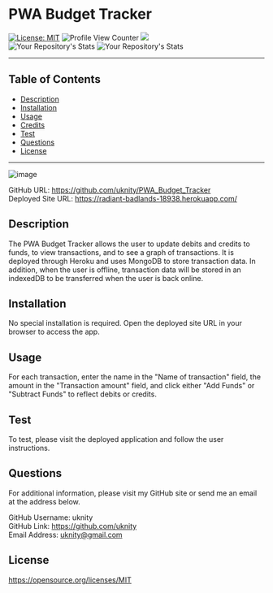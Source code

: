 # PWA Budget Tracker
  [![License: MIT](https://img.shields.io/badge/License-MIT-yellow.svg)](https://opensource.org/licenses/MIT) 
  ![Profile View Counter](https://komarev.com/ghpvc/?username=uknity) 
  ![](https://img.shields.io/badge/GitHub-uknity-181717?style=for-the-badge&logo=github)  
  ![Your Repository's Stats](https://github-readme-stats.vercel.app/api?username=uknity&show_icons=true) 
  ![Your Repository's Stats](https://github-readme-stats.vercel.app/api/top-langs/?username=uknity&theme=blue-green)    
  
_____________________________________________________  

## Table of Contents
  - [Description](#description)
  - [Installation](#installation)
  - [Usage](#usage)
  - [Credits](#credits)
  - [Test](#test)
  - [Questions](#questions)
  - [License](#license)
______________________________________________________

![image](https://user-images.githubusercontent.com/77338531/117758089-55d11d00-b1ef-11eb-8df0-c5634907b5d5.png)

GitHub URL: https://github.com/uknity/PWA_Budget_Tracker  
Deployed Site URL: https://radiant-badlands-18938.herokuapp.com/  
## Description

The PWA Budget Tracker allows the user to update debits and credits to funds, to view transactions, and to see a graph of transactions.  It is deployed through Heroku and uses MongoDB to store transaction data.  In addition, when the user is offline, transaction data will be stored in an indexedDB to be transferred when the user is back online.

## Installation

No special installation is required.  Open the deployed site URL in your browser to access the app.

## Usage

For each transaction, enter the name in the "Name of transaction" field, the amount in the "Transaction amount" field, and click either "Add Funds" or "Subtract Funds" to reflect debits or credits.

## Test

To test, please visit the deployed application and follow the user instructions.

## Questions

For additional information, please visit my GitHub site or send me an email at the address below.  
  
GitHub Username: uknity  
GitHub Link: https://github.com/uknity  
Email Address: uknity@gmail.com  

## License

https://opensource.org/licenses/MIT